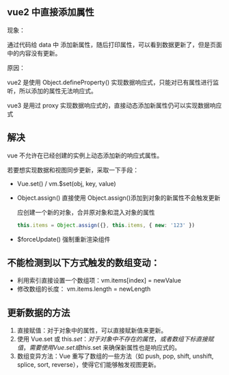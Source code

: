 ## vue2 中直接添加属性

现象：

通过代码给 data 中 添加新属性，随后打印属性，可以看到数据更新了，但是页面中的内容没有更新。

原因：

vue2 是使用 Object.defineProperty() 实现数据响应式，只能对已有属性进行监听，所以添加的属性无法响应式。

vue3 是用过 proxy 实现数据响应式的，直接动态添加新属性仍可以实现数据响应式

## 解决

vue 不允许在已经创建的实例上动态添加新的响应式属性。

若要想实现数据和视图同步更新，采取一下手段：

- Vue.set() / vm.$set(obj, key, value)

- Object.assign()
  直接使用 Object.assign()添加到对象的新属性不会触发更新

  应创建一个新的对象，合并原对象和混入对象的属性

  ```js
  this.items = Object.assign({}, this.items, { new: '123' })
  ```

- $forceUpdate() 强制重新渲染组件

## 不能检测到以下方式触发的数组变动：

- 利用索引直接设置一个数组项：vm.items[index] = newValue
- 修改数组的长度： vm.items.length = newLength

## 更新数据的方法

1. 直接赋值：对于对象中的属性，可以直接赋新值来更新。
2. 使用 Vue.set 或 this.$set：对于对象中不存在的属性，或者数组下标直接赋值，需要使用Vue.set或this.$set 来确保新属性也是响应式的。
3. 数组变异方法：Vue 重写了数组的一些方法（如 push, pop, shift, unshift, splice, sort, reverse），使得它们能够触发视图更新。
